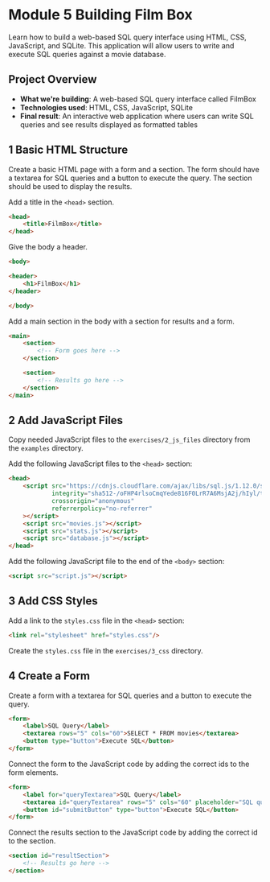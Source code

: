 # Module 5 Building Film Box

Learn how to build a web-based SQL query interface using HTML, CSS, JavaScript, and SQLite. This application will allow users to write and execute SQL queries against a movie database.

## Project Overview
- **What we're building**: A web-based SQL query interface called FilmBox
- **Technologies used**: HTML, CSS, JavaScript, SQLite
- **Final result**: An interactive web application where users can write SQL queries and see results displayed as formatted tables

## 1 Basic HTML Structure

Create a basic HTML page with a form and a section. 
The form should have a textarea for SQL queries and a button to execute the query. 
The section should be used to display the results.

Add a title in the `<head>` section.
```html
<head>
    <title>FilmBox</title>
</head>
```

Give the body a header.
```html
<body>

<header>
    <h1>FilmBox</h1>
</header>

</body>
```

Add a main section in the body with a section for results and a form.
```html
<main>
    <section>
        <!-- Form goes here -->
    </section>

    <section>
        <!-- Results go here -->
    </section>
</main>
```

## 2 Add JavaScript Files

Copy needed JavaScript files to the `exercises/2_js_files` directory from the `examples` directory.

Add the following JavaScript files to the `<head>` section:
```html
<head>
    <script src="https://cdnjs.cloudflare.com/ajax/libs/sql.js/1.12.0/sql-asm.min.js"
            integrity="sha512-/oFHP4rlsoCmqYede816F0LrR7A6MsjA2j/hIyl/tCLKc54eBs1+QS3ORe/3zQoRpzywDhMq9Qy8APLZcngQxw=="
            crossorigin="anonymous"
            referrerpolicy="no-referrer"
    ></script>
    <script src="movies.js"></script>
    <script src="stats.js"></script>
    <script src="database.js"></script>
</head>
```

Add the following JavaScript file to the end of the `<body>` section:
```html
<script src="script.js"></script>
```

## 3 Add CSS Styles

Add a link to the `styles.css` file in the `<head>` section:
```html
<link rel="stylesheet" href="styles.css"/>
```
Create the `styles.css` file in the `exercises/3_css` directory.

## 4 Create a Form

Create a form with a textarea for SQL queries and a button to execute the query.
```html
<form>
    <label>SQL Query</label>
    <textarea rows="5" cols="60">SELECT * FROM movies</textarea>
    <button type="button">Execute SQL</button>
</form>
```

Connect the form to the JavaScript code by adding the correct ids to the form elements.
```html
<form>
    <label for="queryTextarea">SQL Query</label>
    <textarea id="queryTextarea" rows="5" cols="60" placeholder="SQL query">SELECT * FROM movies</textarea>
    <button id="submitButton" type="button">Execute SQL</button>
</form>
```

Connect the results section to the JavaScript code by adding the correct id to the section.
```html
<section id="resultSection">
    <!-- Results go here -->
</section>
````

